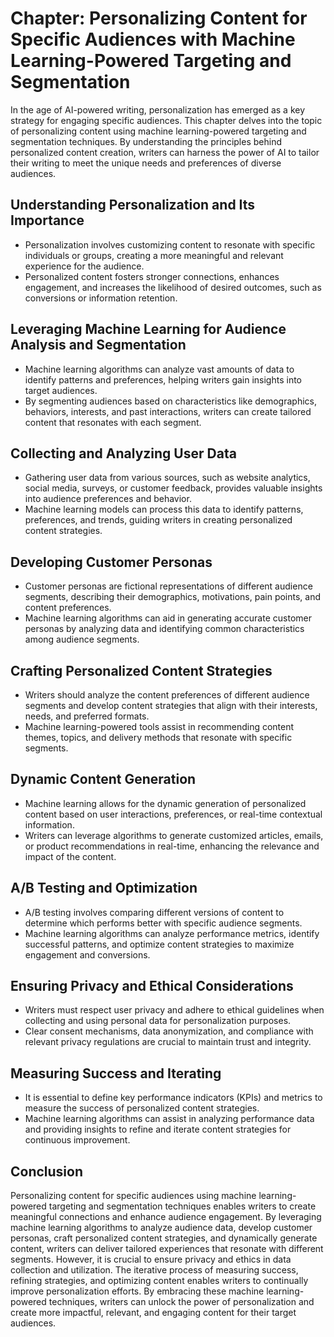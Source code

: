 Chapter: Personalizing Content for Specific Audiences with Machine Learning-Powered Targeting and Segmentation
==============================================================================================================

In the age of AI-powered writing, personalization has emerged as a key strategy for engaging specific audiences. This chapter delves into the topic of personalizing content using machine learning-powered targeting and segmentation techniques. By understanding the principles behind personalized content creation, writers can harness the power of AI to tailor their writing to meet the unique needs and preferences of diverse audiences.

Understanding Personalization and Its Importance
------------------------------------------------

* Personalization involves customizing content to resonate with specific individuals or groups, creating a more meaningful and relevant experience for the audience.
* Personalized content fosters stronger connections, enhances engagement, and increases the likelihood of desired outcomes, such as conversions or information retention.

Leveraging Machine Learning for Audience Analysis and Segmentation
------------------------------------------------------------------

* Machine learning algorithms can analyze vast amounts of data to identify patterns and preferences, helping writers gain insights into target audiences.
* By segmenting audiences based on characteristics like demographics, behaviors, interests, and past interactions, writers can create tailored content that resonates with each segment.

Collecting and Analyzing User Data
----------------------------------

* Gathering user data from various sources, such as website analytics, social media, surveys, or customer feedback, provides valuable insights into audience preferences and behavior.
* Machine learning models can process this data to identify patterns, preferences, and trends, guiding writers in creating personalized content strategies.

Developing Customer Personas
----------------------------

* Customer personas are fictional representations of different audience segments, describing their demographics, motivations, pain points, and content preferences.
* Machine learning algorithms can aid in generating accurate customer personas by analyzing data and identifying common characteristics among audience segments.

Crafting Personalized Content Strategies
----------------------------------------

* Writers should analyze the content preferences of different audience segments and develop content strategies that align with their interests, needs, and preferred formats.
* Machine learning-powered tools assist in recommending content themes, topics, and delivery methods that resonate with specific segments.

Dynamic Content Generation
--------------------------

* Machine learning allows for the dynamic generation of personalized content based on user interactions, preferences, or real-time contextual information.
* Writers can leverage algorithms to generate customized articles, emails, or product recommendations in real-time, enhancing the relevance and impact of the content.

A/B Testing and Optimization
----------------------------

* A/B testing involves comparing different versions of content to determine which performs better with specific audience segments.
* Machine learning algorithms can analyze performance metrics, identify successful patterns, and optimize content strategies to maximize engagement and conversions.

Ensuring Privacy and Ethical Considerations
-------------------------------------------

* Writers must respect user privacy and adhere to ethical guidelines when collecting and using personal data for personalization purposes.
* Clear consent mechanisms, data anonymization, and compliance with relevant privacy regulations are crucial to maintain trust and integrity.

Measuring Success and Iterating
-------------------------------

* It is essential to define key performance indicators (KPIs) and metrics to measure the success of personalized content strategies.
* Machine learning algorithms can assist in analyzing performance data and providing insights to refine and iterate content strategies for continuous improvement.

Conclusion
----------

Personalizing content for specific audiences using machine learning-powered targeting and segmentation techniques enables writers to create meaningful connections and enhance audience engagement. By leveraging machine learning algorithms to analyze audience data, develop customer personas, craft personalized content strategies, and dynamically generate content, writers can deliver tailored experiences that resonate with different segments. However, it is crucial to ensure privacy and ethics in data collection and utilization. The iterative process of measuring success, refining strategies, and optimizing content enables writers to continually improve personalization efforts. By embracing these machine learning-powered techniques, writers can unlock the power of personalization and create more impactful, relevant, and engaging content for their target audiences.
